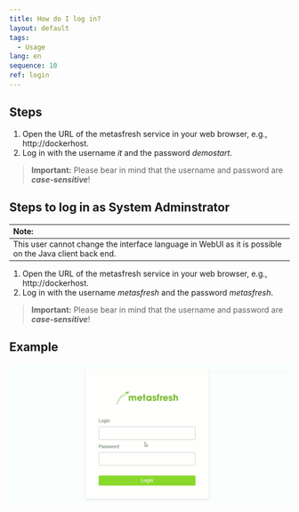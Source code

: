 ```yaml
---
title: How do I log in?
layout: default
tags:
  - Usage
lang: en
sequence: 10
ref: login
---
```


## Steps
1. Open the URL of the metasfresh service in your web browser, e.g., http://dockerhost.
1. Log in with the username *it* and the password *demostart*.
 >**Important:** Please bear in mind that the username and password are ***case-sensitive***!

## Steps to log in as System Adminstrator

| **Note:** |
| :- |
| This user cannot change the interface language in WebUI as it is possible on the Java client back end. |

1. Open the URL of the metasfresh service in your web browser, e.g., http://dockerhost.
1. Log in with the username *metasfresh* and the password *metasfresh*.
 >**Important:** Please bear in mind that the username and password are ***case-sensitive***!

## Example
![](assets/login_en.gif)
